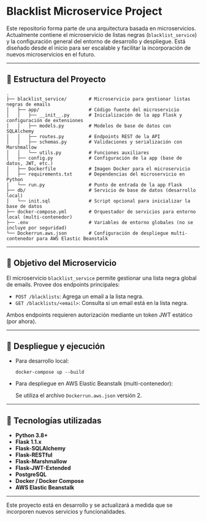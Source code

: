 # Blacklist Microservice Project

Este repositorio forma parte de una arquitectura basada en microservicios. Actualmente contiene el microservicio de listas negras (`blacklist_service`) y la configuración general del entorno de desarrollo y despliegue. Está diseñado desde el inicio para ser escalable y facilitar la incorporación de nuevos microservicios en el futuro. 

---

## 📁 Estructura del Proyecto

```
.
├── blacklist_service/        # Microservicio para gestionar listas negras de emails 
│   ├── app/                  # Código fuente del microservicio
│   │   ├── __init__.py       # Inicialización de la app Flask y configuración de extensiones
│   │   ├── models.py         # Modelos de base de datos con SQLAlchemy
│   │   ├── routes.py         # Endpoints REST de la API
│   │   ├── schemas.py        # Validaciones y serialización con Marshmallow
│   │   └── utils.py          # Funciones auxiliares
│   ├── config.py             # Configuración de la app (base de datos, JWT, etc.)
│   ├── Dockerfile            # Imagen Docker para el microservicio
│   ├── requirements.txt      # Dependencias del microservicio en Python
│   └── run.py                # Punto de entrada de la app Flask
├── db/                       # Servicio de base de datos (desarrollo local)
│   └── init.sql              # Script opcional para inicializar la base de datos
├── docker-compose.yml        # Orquestador de servicios para entorno local (multi-contenedor)
├── .env                      # Variables de entorno globales (no se incluye por seguridad)
└── Dockerrun.aws.json        # Configuración de despliegue multi-contenedor para AWS Elastic Beanstalk

```

---

## 🚀 Objetivo del Microservicio

El microservicio `blacklist_service` permite gestionar una lista negra global de emails. Provee dos endpoints principales:

- `POST /blacklists`: Agrega un email a la lista negra.
- `GET /blacklists/<email>`: Consulta si un email está en la lista negra.

Ambos endpoints requieren autorización mediante un token JWT estático (por ahora).

---

## 🐳 Despliegue y ejecución

- Para desarrollo local:
    
    `docker-compose up --build`
    
- Para despliegue en AWS Elastic Beanstalk (multi-contenedor):
    
    Se utiliza el archivo `Dockerrun.aws.json` versión 2.
    

---

## 🧱 Tecnologías utilizadas

- **Python 3.8+**
- **Flask 1.1.x**
- **Flask-SQLAlchemy**
- **Flask-RESTful**
- **Flask-Marshmallow**
- **Flask-JWT-Extended**
- **PostgreSQL**
- **Docker / Docker Compose**
- **AWS Elastic Beanstalk**

---

Este proyecto está en desarrollo y se actualizará a medida que se incorporen nuevos servicios y funcionalidades.